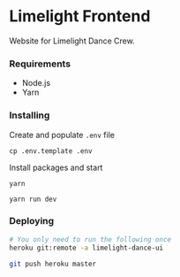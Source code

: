# Limelight Frontend
Website for Limelight Dance Crew.

### Requirements
* Node.js
* Yarn

### Installing
Create and populate `.env` file
```
cp .env.template .env
```

Install packages and start
```
yarn

yarn run dev
```

### Deploying
```sh
# You only need to run the following once
heroku git:remote -a limelight-dance-ui

git push heroku master
```
